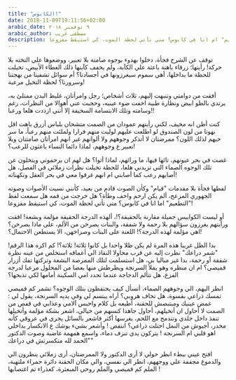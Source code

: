 ```yaml
---
title: "الكابوس!"
date: 2018-11-09T19:11:56+02:00
arabic_date: ٩ نوفمبر ٢٠١٨
arabic_author: مصطفى غريب
description: هل سمعت لفظ "التطعيم" ام انا في كابوس؟ متي تأتي لحظة الموت، كي استيقظ مفزوعا!
---
```



توقف عن الشرح فجأة، دخلوا بهدوء بوجوه صامتة بلا تعبير، ووضعوها علي التخته بلا حركة! رأيتها؛ زرقاء باهتة باعثة علي الكآبة، ولم يخفف كآبتها ذلك الغطاء الأبيض، تخيلت للحظة ما بداخلها، أهي سموم سيغرزونها في أجسادنا؟ أم سوائل تشفينا من بهجتنا وسرورنا؟ لحظة التخيل مرعبة!

أفقت من دوامتي وتنبهت إليهم، ثلاث أشخاص؛ رجل وامرأتان، غليظ البدن ممتلئ به، يرتدي بالطو ابيض ونظارة طبية اخفت ضوء عينيه، وحجبت عني أهوالا من النظرات، رغم وسامته وتلك الابتسامة السخيفة إلا أنني ازددت هلعا ورعبا!!

كنت أظن انه مخيف، لكني رأيتهم عمودان من الصمت متشحان بلباس أزرق باهت اقل بهوتا من لون الصندوق لو اطلعت عليهم لوليت منهم فرارا ولملئت منهم رعباً، ما سر حبهم لذلك اللون؟
ممرضتان لا أتذكر وجوههم ولا ألوانهم غير انهم امرأتان صامتتان وبلا تعبير ع وجوههم، لماذا دائما النساء باعثون للرعب؟!

غصت في بحر عيونهم، تائها فيها، ما ورائهم، لماذا أتوا؟ هل لهم ان يرحموني ويتخلون عن تلك الوجوه الصماء التي تزيدني هلعا، للحظة تخيلت نظرات زملائي في الفصل، هل أصابهم رعب كما أصابني ام انهم غرقوا معي في بحر العقل وتكهناته!

لفظها فجأة بلا مقدمات "قيام" وكأن الصوت قادم من بعيد، كأنني نسيت الأصوات وصوته الجهوري المزعج، ألم يكن ارحم واخف وطأة؟ هل خرجت من فمه هل سمعت لفظ "التطعيم" اما انا في كابوس؟ متي تأتي لحظة الموت، كي استيقظ مفزوعا!

أو ليست الكوابيس جميلة مقارنة بالحقيقة؟!، ألهذه الدرجة الحقيقة مؤلمة وبشعة! افقت ورأيتهم يغرزون سؤالهم بلا رحمة ولا شفقة، والبنات يصرخن من الألم، على ماذا يصرخن؟ اهي مؤلمة لهذه الدرجة؟! اللعنة على البنات وصراخهن، الا يستطعن الاحتمال؟!

بدا الظل غريبا هذه المرة لم يكن ظلا واحدا بل كانوا ثلاثة!  ثلاثة؟! كم اكره هذا الرقم! "شمر دراعك" نظرت إليه عن قرب محاولا النفاذ الي أعماقه استخلص من عينه نظرة شفقة أو رحمة، بدا غير مباليا بي، هل استسلمت لتلك الممرضة البشعة وتركتها تفك أزرار قميصي؟ ام ان منظره وهو يملأ السرنجة ويطرطش منها بعضا من المحلول مرعبا لدرجة الفزع، هل تتألم الدجاجة عندما تحدد امي السكينة أمامها لكي تذبحها؟

انظر اليهم، الي وجوههم الصماء، أتسأل كيف يحتفظون بتلك الوجوه؟ تشمر كم قميصي تمسك ذراعي بقسوة، هل تخاف هروبي؟ أراه يبتسم لي وفي يديه السرنجة، يقول لي : غمض عينيك ومبتبصش للحقنة، أطيعه بل كلام واحبس آلامي وعذابي في قفص من الصمت لا أحاول ان أتخيلهم، أحاول جاهدا كنسهم من خيالي، اشعر بشكة مؤلمة وأتخيلها تنفذ داخل جلدي وتندمج مع اللحم، يغرسها أكثر فاشعر بالسائل يجري في عروقي كأنه مخدر، أجيوش من النمل احتلت ذراعي؟ انتفض ! وأشعر بشيء يوشك ع الانكسار بداخلي اهو قلبي ام السرنجة ! يتركون يدي تنزف دماء، واسمع همهمة غاضبة وصوت الدكتور "الحمد لله متكسرتش في دراعك"

افتح عيني ببطء انظر حولي لا أرى الدكتور ولا الممرضتان، أرى زملائي ينظرون الي والدموع مجففة علي ووجههم، انظر الي نفسي، والي مكان الحقنة دائرة حمراء ملتهبة، الملم كم قميصي والملم روحي المبعثرة، كعذراء تم اغتصابها !

